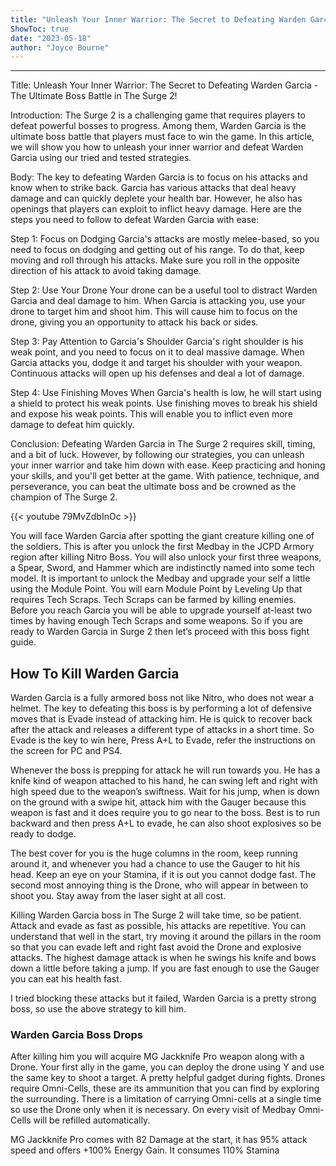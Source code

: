 ```yaml
---
title: "Unleash Your Inner Warrior: The Secret to Defeating Warden Garcia - The Ultimate Boss Battle in The Surge 2!"
ShowToc: true 
date: "2023-05-18"
author: "Joyce Bourne"
---
```

*****
Title: Unleash Your Inner Warrior: The Secret to Defeating Warden Garcia - The Ultimate Boss Battle in The Surge 2!

Introduction:
The Surge 2 is a challenging game that requires players to defeat powerful bosses to progress. Among them, Warden Garcia is the ultimate boss battle that players must face to win the game. In this article, we will show you how to unleash your inner warrior and defeat Warden Garcia using our tried and tested strategies.

Body:
The key to defeating Warden Garcia is to focus on his attacks and know when to strike back. Garcia has various attacks that deal heavy damage and can quickly deplete your health bar. However, he also has openings that players can exploit to inflict heavy damage. Here are the steps you need to follow to defeat Warden Garcia with ease:

Step 1: Focus on Dodging
Garcia's attacks are mostly melee-based, so you need to focus on dodging and getting out of his range. To do that, keep moving and roll through his attacks. Make sure you roll in the opposite direction of his attack to avoid taking damage.

Step 2: Use Your Drone
Your drone can be a useful tool to distract Warden Garcia and deal damage to him. When Garcia is attacking you, use your drone to target him and shoot him. This will cause him to focus on the drone, giving you an opportunity to attack his back or sides.

Step 3: Pay Attention to Garcia's Shoulder
Garcia's right shoulder is his weak point, and you need to focus on it to deal massive damage. When Garcia attacks you, dodge it and target his shoulder with your weapon. Continuous attacks will open up his defenses and deal a lot of damage.

Step 4: Use Finishing Moves
When Garcia's health is low, he will start using a shield to protect his weak points. Use finishing moves to break his shield and expose his weak points. This will enable you to inflict even more damage to defeat him quickly.

Conclusion:
Defeating Warden Garcia in The Surge 2 requires skill, timing, and a bit of luck. However, by following our strategies, you can unleash your inner warrior and take him down with ease. Keep practicing and honing your skills, and you'll get better at the game. With patience, technique, and perseverance, you can beat the ultimate boss and be crowned as the champion of The Surge 2.

{{< youtube 79MvZdbInOc >}} 



You will face Warden Garcia after spotting the giant creature killing one of the soldiers. This is after you unlock the first Medbay in the JCPD Armory region after killing Nitro Boss. You will also unlock your first three weapons, a Spear, Sword, and Hammer which are indistinctly named into some tech model. It is important to unlock the Medbay and upgrade your self a little using the Module Point. You will earn Module Point by Leveling Up that requires Tech Scraps. Tech Scraps can be farmed by killing enemies. Before you reach Garcia you will be able to upgrade yourself at-least two times by having enough Tech Scraps and some weapons. So if you are ready to Warden Garcia in Surge 2 then let’s proceed with this boss fight guide.
 
## How To Kill Warden Garcia
 
Warden Garcia is a fully armored boss not like Nitro, who does not wear a helmet. The key to defeating this boss is by performing a lot of defensive moves that is Evade instead of attacking him. He is quick to recover back after the attack and releases a different type of attacks in a short time. So Evade is the key to win here, Press A+L to Evade, refer the instructions on the screen for PC and PS4.
 
Whenever the boss is prepping for attack he will run towards you. He has a knife kind of weapon attached to his hand, he can swing left and right with high speed due to the weapon’s swiftness. Wait for his jump, when is down on the ground with a swipe hit, attack him with the Gauger because this weapon is fast and it does require you to go near to the boss. Best is to run backward and then press A+L to evade, he can also shoot explosives so be ready to dodge.
 
The best cover for you is the huge columns in the room, keep running around it, and whenever you had a chance to use the Gauger to hit his head. Keep an eye on your Stamina, if it is out you cannot dodge fast. The second most annoying thing is the Drone, who will appear in between to shoot you. Stay away from the laser sight at all cost.
 
Killing Warden Garcia boss in The Surge 2 will take time, so be patient. Attack and evade as fast as possible, his attacks are repetitive. You can understand that well in the start, try moving it around the pillars in the room so that you can evade left and right fast avoid the Drone and explosive attacks. The highest damage attack is when he swings his knife and bows down a little before taking a jump. If you are fast enough to use the Gauger you can eat his health fast.
 
I tried blocking these attacks but it failed, Warden Garcia is a pretty strong boss, so use the above strategy to kill him.
 
### Warden Garcia Boss Drops
 

 
After killing him you will acquire MG Jackknife Pro weapon along with a Drone. Your first ally in the game, you can deploy the drone using Y and use the same key to shoot a target. A pretty helpful gadget during fights. Drones require Omni-Cells, these are its ammunition that you can find by exploring the surrounding. There is a limitation of carrying Omni-cells at a single time so use the Drone only when it is necessary. On every visit of Medbay Omni-Cells will be refilled automatically.
 
MG Jackknife Pro comes with 82 Damage at the start, it has 95% attack speed and offers +100% Energy Gain. It consumes 110% Stamina




